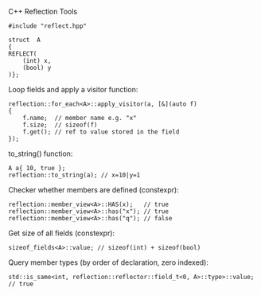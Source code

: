 C++ Reflection Tools

    #include "reflect.hpp"
    
    struct  A
    {
    REFLECT(
	    (int) x,
	    (bool) y
	)};

Loop fields and apply a visitor function:

    reflection::for_each<A>::apply_visitor(a, [&](auto f)
    {
	    f.name;  // member name e.g. "x"
	    f.size;  // sizeof(f)
	    f.get(); // ref to value stored in the field
    });
 
to_string() function:

    A a{ 10, true };
    reflection::to_string(a); // x=10|y=1

Checker whether members are defined (constexpr):

    reflection::member_view<A>::HAS(x);   // true
    reflection::member_view<A>::has("x"); // true
    reflection::member_view<A>::has("q"); // false

Get size of all fields (constexpr):

    sizeof_fields<A>::value; // sizeof(int) + sizeof(bool)

Query member types (by order of declaration, zero indexed):

    std::is_same<int, reflection::reflector::field_t<0, A>::type>::value; // true
